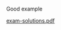 Good example

[exam-solutions.pdf](https://github.com/ekaratnida/DADS5001-Data-Analytics-and-Data-Science-Tools-and-Programming/files/11023884/exam-solutions.pdf)
